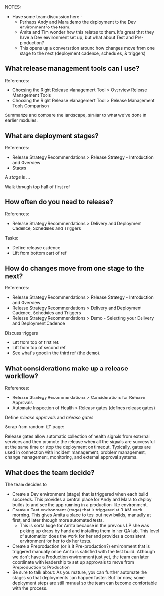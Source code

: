 NOTES:

* Have some team discussion here -
  * Perhaps Andy and Mara demo the deployment to the Dev environment to the team.
  * Amita and Tim wonder how this relates to them. It's great that they have a Dev environment set up, but what about Test and Pre-production?
  * This opens up a conversation around how changes move from one stage to the next (deployment cadence, schedules, & triggers)

## What release management tools can I use?

References:
* Choosing the Right Release Management Tool > Overview Release Management Tools
* Choosing the Right Release Management Tool > Release Management Tools Comparison

Summarize and compare the landscape, similar to what we've done in earlier modules.

## What are deployment stages?

References:
* Release Strategy Recommendations > Release Strategy - Introduction and Overview
* [Stages](https://docs.microsoft.com/azure/devops/pipelines/process/stages?view=azure-devops&tabs=yaml)

A _stage_ is ...

Walk through top half of first ref.

## How often do you need to release?

References:
* Release Strategy Recommendations > Delivery and Deployment Cadence, Schedules and Triggers

Tasks:
* Define release cadence
* Lift from bottom part of ref

## How do changes move from one stage to the next?

References:
* Release Strategy Recommendations > Release Strategy - Introduction and Overview
* Release Strategy Recommendations > Delivery and Deployment Cadence, Schedules and Triggers
* Release Strategy Recommendations > Demo - Selecting your Delivery and Deployment Cadence

Discuss triggers

* Lift from top of first ref.
* Lift from top of second ref.
* See what's good in the third ref (the demo).

## What considerations make up a release workflow?

References:
* Release Strategy Recommendations > Considerations for Release Approvals
* Automate Inspection of Health > Release gates (defines release gates)

Define _release approvals_ and _release gates_.

Scrap from random ILT page:

Release gates allow automatic collection of health signals from external services and then promote the release when all the signals are successful at the same time or stop the deployment on timeout. Typically, gates are used in connection with incident management, problem management, change management, monitoring, and external approval systems.

## What does the team decide?

The team decides to:

* Create a Dev environment (stage) that is triggered when each build succeeds. This provides a central place for Andy and Mara to deploy builds to and see the app running in a production-like environment.
* Create a Test environment (stage) that is triggered at 3 AM each morning. This gives Amita a place to test out new builds, manually at first, and later through more automated tests.
  * This is sorta huge for Amita because in the previous LP she was picking up drops by hand and installing them in her QA lab. This level of automation does the work for her and provides a consistent environment for her to do her tests.
* Create a Preproduction (or is it Pre-production?) environment that is triggered manually once Amita is satisfied with the test build. Although we don't have a Production environment just yet, the team can later coordinate with leadership to set up approvals to move from Preproduction to Production.
* Be sure to talk about: As you mature, you can further automate the stages so that deployments can happen faster. But for now, some deployment steps are still manual so the team can become comfortable with the process.
